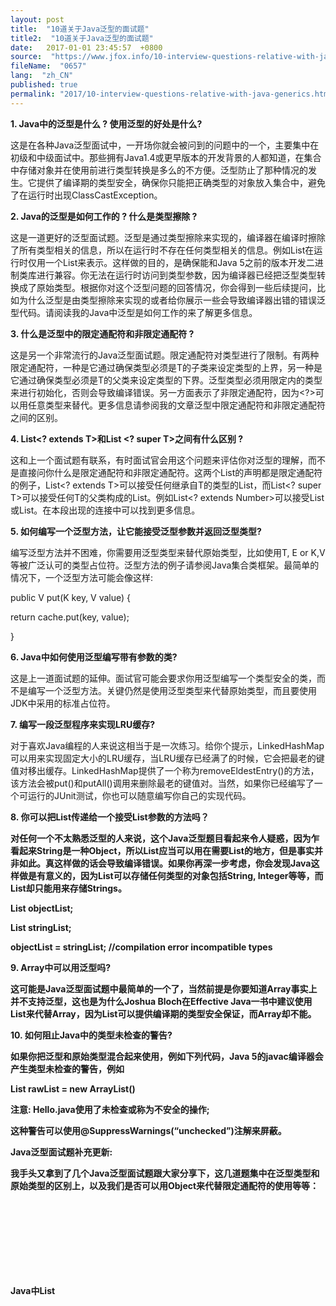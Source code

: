 ```yaml
---
layout: post
title:  "10道关于Java泛型的面试题"
title2:  "10道关于Java泛型的面试题"
date:   2017-01-01 23:45:57  +0800
source:  "https://www.jfox.info/10-interview-questions-relative-with-java-generics.html"
fileName:  "0657"
lang:  "zh_CN"
published: true
permalink: "2017/10-interview-questions-relative-with-java-generics.html"
---
```


**1. Java中的泛型是什么 ? 使用泛型的好处是什么?**

这是在各种Java泛型面试中，一开场你就会被问到的问题中的一个，主要集中在初级和中级面试中。那些拥有Java1.4或更早版本的开发背景的人都知道，在集合中存储对象并在使用前进行类型转换是多么的不方便。泛型防止了那种情况的发生。它提供了编译期的类型安全，确保你只能把正确类型的对象放入集合中，避免了在运行时出现ClassCastException。

**2. Java的泛型是如何工作的 ? 什么是类型擦除 ?**

这是一道更好的泛型面试题。泛型是通过类型擦除来实现的，编译器在编译时擦除了所有类型相关的信息，所以在运行时不存在任何类型相关的信息。例如List<String>在运行时仅用一个List来表示。这样做的目的，是确保能和Java 5之前的版本开发二进制类库进行兼容。你无法在运行时访问到类型参数，因为编译器已经把泛型类型转换成了原始类型。根据你对这个泛型问题的回答情况，你会得到一些后续提问，比如为什么泛型是由类型擦除来实现的或者给你展示一些会导致编译器出错的错误泛型代码。请阅读我的Java中泛型是如何工作的来了解更多信息。

**3. 什么是泛型中的限定通配符和非限定通配符 ?**

这是另一个非常流行的Java泛型面试题。限定通配符对类型进行了限制。有两种限定通配符，一种是<? extends T>它通过确保类型必须是T的子类来设定类型的上界，另一种是<? super T>它通过确保类型必须是T的父类来设定类型的下界。泛型类型必须用限定内的类型来进行初始化，否则会导致编译错误。另一方面<?>表示了非限定通配符，因为<?>可以用任意类型来替代。更多信息请参阅我的文章泛型中限定通配符和非限定通配符之间的区别。

**4. List<? extends T>和List <? super T>之间有什么区别 ?**

这和上一个面试题有联系，有时面试官会用这个问题来评估你对泛型的理解，而不是直接问你什么是限定通配符和非限定通配符。这两个List的声明都是限定通配符的例子，List<? extends T>可以接受任何继承自T的类型的List，而List<? super T>可以接受任何T的父类构成的List。例如List<? extends Number>可以接受List<Integer>或List<Float>。在本段出现的连接中可以找到更多信息。

**5. 如何编写一个泛型方法，让它能接受泛型参数并返回泛型类型?**

编写泛型方法并不困难，你需要用泛型类型来替代原始类型，比如使用T, E or K,V等被广泛认可的类型占位符。泛型方法的例子请参阅Java集合类框架。最简单的情况下，一个泛型方法可能会像这样:

public V put(K key, V value) {

return cache.put(key, value);

}

**6. Java中如何使用泛型编写带有参数的类?**

这是上一道面试题的延伸。面试官可能会要求你用泛型编写一个类型安全的类，而不是编写一个泛型方法。关键仍然是使用泛型类型来代替原始类型，而且要使用JDK中采用的标准占位符。

**7. 编写一段泛型程序来实现LRU缓存?**

对于喜欢Java编程的人来说这相当于是一次练习。给你个提示，LinkedHashMap可以用来实现固定大小的LRU缓存，当LRU缓存已经满了的时候，它会把最老的键值对移出缓存。LinkedHashMap提供了一个称为removeEldestEntry()的方法，该方法会被put()和putAll()调用来删除最老的键值对。当然，如果你已经编写了一个可运行的JUnit测试，你也可以随意编写你自己的实现代码。

**8. 你可以把List<String>传递给一个接受List<Object>参数的方法吗？**

对任何一个不太熟悉泛型的人来说，这个Java泛型题目看起来令人疑惑，因为乍看起来String是一种Object，所以List<String>应当可以用在需要List<Object>的地方，但是事实并非如此。真这样做的话会导致编译错误。如果你再深一步考虑，你会发现Java这样做是有意义的，因为List<Object>可以存储任何类型的对象包括String, Integer等等，而List<String>却只能用来存储Strings。

List<Object> objectList;

List<String> stringList;

objectList = stringList; //compilation error incompatible types

**9. Array中可以用泛型吗?**

这可能是Java泛型面试题中最简单的一个了，当然前提是你要知道Array事实上并不支持泛型，这也是为什么Joshua Bloch在Effective Java一书中建议使用List来代替Array，因为List可以提供编译期的类型安全保证，而Array却不能。

**10. 如何阻止Java中的类型未检查的警告?**

如果你把泛型和原始类型混合起来使用，例如下列代码，Java 5的javac编译器会产生类型未检查的警告，例如

List<String> rawList = new ArrayList()

注意: Hello.java使用了未检查或称为不安全的操作;

这种警告可以使用@SuppressWarnings(“unchecked”)注解来屏蔽。

Java泛型面试题补充更新:

我手头又拿到了几个Java泛型面试题跟大家分享下，这几道题集中在泛型类型和原始类型的区别上，以及我们是否可以用Object来代替限定通配符的使用等等：

Java中List<Object>和原始类型List之间的区别?

原始类型和带参数类型<Object>之间的主要区别是，在编译时编译器不会对原始类型进行类型安全检查，却会对带参数的类型进行检查，通过使用Object作为类型，可以告知编译器该方法可以接受任何类型的对象，比如String或Integer。这道题的考察点在于对泛型中原始类型的正确理解。它们之间的第二点区别是，你可以把任何带参数的类型传递给原始类型List，但却不能把List<String>传递给接受List<Object>的方法，因为会产生编译错误。更多详细信息请参阅Java中的泛型是如何工作的。

Java中List<?>和List<Object>之间的区别是什么?

这道题跟上一道题看起来很像，实质上却完全不同。List<?> 是一个未知类型的List，而List<Object>其实是任意类型的List。你可以把List<String>, List<Integer>赋值给List<?>，却不能把List<String>赋值给List<Object>。     

List<?> listOfAnyType;

List<Object> listOfObject = new ArrayList<Object>();

List<String> listOfString = new ArrayList<String>();

List<Integer> listOfInteger = new ArrayList<Integer>();

listOfAnyType = listOfString; //legal

listOfAnyType = listOfInteger; //legal

listOfObjectType = (List<Object>) listOfString; //compiler error – in-convertible types

想了解更多关于通配符的信息请查看Java中的泛型通配符示例

List<String>和原始类型List之间的区别.

该题类似于“原始类型和带参数类型之间有什么区别”。带参数类型是类型安全的，而且其类型安全是由编译器保证的，但原始类型List却不是类型安全的。你不能把String之外的任何其它类型的Object存入String类型的List中，而你可以把任何类型的对象存入原始List中。使用泛型的带参数类型你不需要进行类型转换，但是对于原始类型，你则需要进行显式的类型转换。

List listOfRawTypes = new ArrayList();

listOfRawTypes.add(“abc”);

listOfRawTypes.add(123); //编译器允许这样 – 运行时却会出现异常

String item = (String) listOfRawTypes.get(0); //需要显式的类型转换

item = (String) listOfRawTypes.get(1); //抛ClassCastException，因为Integer不能被转换为String

List<String> listOfString = new ArrayList();

listOfString.add(“abcd”);

listOfString.add(1234); //编译错误，比在运行时抛异常要好

item = listOfString.get(0); //不需要显式的类型转换 – 编译器自动转换

这些都是Java泛型面试中 频繁出现的问题及其答案。所有这些面试题都不困难，其实它们都是基于泛型的基础知识。任何对泛型有不错了解的Java程序员都肯定熟知这些泛型题目。如果你有任何好的面试题，不管是在什么面试中碰到的，或者如果你想知道任何Java泛型面试题的答案。

原文地址:[http://www.oschina.net/translate/10-interview-questions-on-java-generics](http://www.jfox.info/url.php?url=http%3A%2F%2Fwww.oschina.net%2Ftranslate%2F10-interview-questions-on-java-generics).
